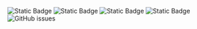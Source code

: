 ![Static Badge](https://img.shields.io/badge/blacklists-60-000000) ![Static Badge](https://img.shields.io/badge/blacklisted-3111862-cc0000) ![Static Badge](https://img.shields.io/badge/whitelisted-2242-00CC00) ![Static Badge](https://img.shields.io/badge/streaming_blacklist-28106-000000) ![GitHub issues](https://img.shields.io/github/issues/fabriziosalmi/blacklists)
